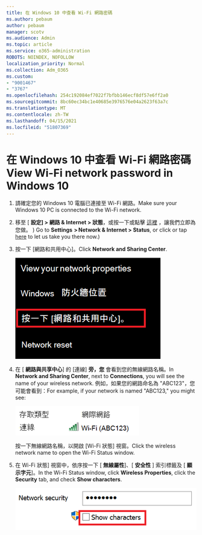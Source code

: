 ```yaml
---
title: 在 Windows 10 中查看 Wi-Fi 網路密碼
ms.author: pebaum
author: pebaum
manager: scotv
ms.audience: Admin
ms.topic: article
ms.service: o365-administration
ROBOTS: NOINDEX, NOFOLLOW
localization_priority: Normal
ms.collection: Adm_O365
ms.custom:
- "9001467"
- "3767"
ms.openlocfilehash: 254c192084ef7022f7bfbb146ecf8df57e6ff2a0
ms.sourcegitcommit: 8bc60ec34bc1e40685e3976576e04a2623f63a7c
ms.translationtype: MT
ms.contentlocale: zh-TW
ms.lasthandoff: 04/15/2021
ms.locfileid: "51807369"
---
```

# <a name="view-wi-fi-network-password-in-windows-10"></a><span data-ttu-id="03eb6-102">在 Windows 10 中查看 Wi-Fi 網路密碼</span><span class="sxs-lookup"><span data-stu-id="03eb6-102">View Wi-Fi network password in Windows 10</span></span>

1. <span data-ttu-id="03eb6-103">請確定您的 Windows 10 電腦已連接至 Wi-Fi 網路。</span><span class="sxs-lookup"><span data-stu-id="03eb6-103">Make sure your Windows 10 PC is connected to the Wi-Fi network.</span></span>

2. <span data-ttu-id="03eb6-104">移至 [ **設定] > 網路 & Internet > 狀態**，或按一下或點擊 [這裡](ms-settings:network?activationSource=GetHelp) ，讓我們立即為您做。 ) </span><span class="sxs-lookup"><span data-stu-id="03eb6-104">Go to **Settings  > Network & Internet  > Status**, or click or tap [here](ms-settings:network?activationSource=GetHelp) to let us take you there now.)</span></span>

3. <span data-ttu-id="03eb6-105">按一下 [網路和共用中心]。</span><span class="sxs-lookup"><span data-stu-id="03eb6-105">Click **Network and Sharing Center**.</span></span>

    ![網路與共享中心。](media/network-sharing-center.png)

4. <span data-ttu-id="03eb6-107">在 [ **網路與共享中心**] 的 [連線] **旁，您** 會看到您的無線網路名稱。</span><span class="sxs-lookup"><span data-stu-id="03eb6-107">In **Network and Sharing Center**, next to **Connections**, you will see the name of your wireless network.</span></span> <span data-ttu-id="03eb6-108">例如，如果您的網路命名為 "ABC123"，您可能會看到：</span><span class="sxs-lookup"><span data-stu-id="03eb6-108">For example, if your network is named "ABC123," you might see:</span></span>

    ![網路連線。](media/network-connections.png)

    <span data-ttu-id="03eb6-110">按一下無線網路名稱，以開啟 [Wi-Fi 狀態] 視窗。</span><span class="sxs-lookup"><span data-stu-id="03eb6-110">Click the wireless network name to open the Wi-Fi Status window.</span></span> 

5. <span data-ttu-id="03eb6-111">在 Wi-Fi 狀態] 視窗中，依序按一下 [ **無線屬性**]、[ **安全性** ] 索引標籤及 [ **顯示字元**]。</span><span class="sxs-lookup"><span data-stu-id="03eb6-111">In the Wi-Fi Status window, click **Wireless Properties**, click the **Security** tab, and check **Show characters**.</span></span>

    ![顯示 Wi-Fi 密碼字元。](media/show-password-characters.png)

